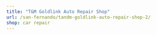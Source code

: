 ```yaml
---
title: "T&M Goldlink Auto Repair Shop"
url: /san-fernando/tandm-goldlink-auto-repair-shop-2/
shop: car repair
---
```

